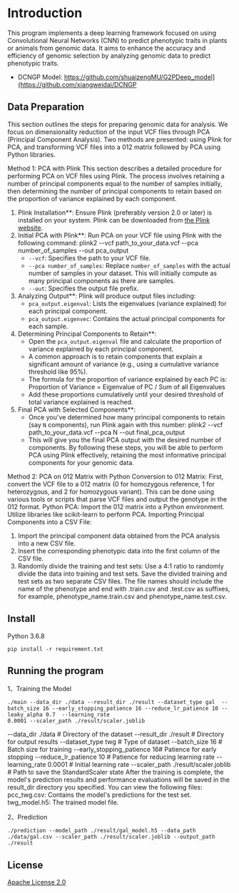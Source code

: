 # Introduction

This program implements a deep learning framework focused on using Convolutional Neural Networks (CNN) to predict phenotypic traits in plants or animals from genomic data. It aims to enhance the accuracy and efficiency of genomic selection by analyzing genomic data to predict phenotypic traits.
* DCNGP Model: https://github.com/shuaizengMU/G2PDeep_model](https://github.com/xiangweidai/DCNGP

## Data Preparation
This section outlines the steps for preparing genomic data for analysis. We focus on dimensionality reduction of the input VCF files through PCA (Principal Component Analysis). Two methods are presented: using Plink for PCA, and transforming VCF files into a 012 matrix followed by PCA using Python libraries.

Method 1: PCA with Plink
This section describes a detailed procedure for performing PCA on VCF files using Plink. The process involves retaining a number of principal components equal to the number of samples initially, then determining the number of principal components to retain based on the proportion of variance explained by each component.
1. Plink Installation**:
   Ensure Plink (preferably version 2.0 or later) is installed on your system. Plink can be downloaded from [the Plink website](https://www.cog-genomics.org/plink/).
2. Initial PCA with Plink**:
   Run PCA on your VCF file using Plink with the following command:
   plink2 --vcf path_to_your_data.vcf --pca number_of_samples --out pca_output
   - `--vcf`: Specifies the path to your VCF file.
   - `--pca number_of_samples`: Replace `number_of_samples` with the actual number of samples in your dataset. This will initially compute as many principal components as there are samples.
   - `--out`: Specifies the output file prefix.
3. Analyzing Output**:
   Plink will produce output files including:
   - `pca_output.eigenval`: Lists the eigenvalues (variance explained) for each principal component.
   - `pca_output.eigenvec`: Contains the actual principal components for each sample.
4. Determining Principal Components to Retain**:
   - Open the `pca_output.eigenval` file and calculate the proportion of variance explained by each principal component.
   - A common approach is to retain components that explain a significant amount of variance (e.g., using a cumulative variance threshold like 95%).
   - The formula for the proportion of variance explained by each PC is:
     Proportion of Variance = Eigenvalue of PC / Sum of all Eigenvalues
   - Add these proportions cumulatively until your desired threshold of total variance explained is reached.
5. Final PCA with Selected Components**:
   - Once you've determined how many principal components to retain (say `N` components), run Plink again with this number:
     plink2 --vcf path_to_your_data.vcf --pca N --out final_pca_output
   - This will give you the final PCA output with the desired number of components.
By following these steps, you will be able to perform PCA using Plink effectively, retaining the most informative principal components for your genomic data.

Method 2: PCA on 012 Matrix with Python
Conversion to 012 Matrix:
First, convert the VCF file to a 012 matrix (0 for homozygous reference, 1 for heterozygous, and 2 for homozygous variant).
This can be done using various tools or scripts that parse VCF files and output the genotype in the 012 format.
Python PCA:
Import the 012 matrix into a Python environment.
Utilize libraries like scikit-learn to perform PCA.
Importing Principal Components into a CSV File:
1. Import the principal component data obtained from the PCA analysis into a new CSV file.
2. Insert the corresponding phenotypic data into the first column of the CSV file.
3. Randomly divide the training and test sets:
   Use a 4:1 ratio to randomly divide the data into training and test sets. Save the divided training and test sets as two separate CSV files. The file names should include the name of the phenotype and end with .train.csv and .test.csv as suffixes, for example, phenotype_name.train.csv and phenotype_name.test.csv.

## Install
Python 3.6.8
```
pip install -r requirement.txt
```
## Running the program
1、Training the Model
```
./main --data_dir ./data --result_dir ./result --dataset_type gal  --batch_size 16 --early_stopping_patience 16 --reduce_lr_patience 10 --leaky_alpha 0.7  --learning_rate
0.0001 --scaler_path ./result/scaler.joblib
```
--data_dir ./data           # Directory of the dataset
--result_dir ./result       # Directory for output results
--dataset_type twg          # Type of dataset
--batch_size 16             # Batch size for training
--early_stopping_patience 16# Patience for early stopping
--reduce_lr_patience 10     # Patience for reducing learning rate
--learning_rate 0.0001      # Initial learning rate
--scaler_path ./result/scaler.joblib # Path to save the StandardScaler state
After the training is complete, the model's prediction results and performance evaluations will be saved in the result_dir directory you specified. You can view the following files:
pcc_twg.csv: Contains the model's predictions for the test set.
twg_model.h5: The trained model file.

2、Prediction
```
./prediction --model_path ./result/gal_model.h5 --data_path ./data/gal.csv --scaler_path ./result/scaler.joblib --output_path ./result
```

## License

[Apache License 2.0](LICENSE)
